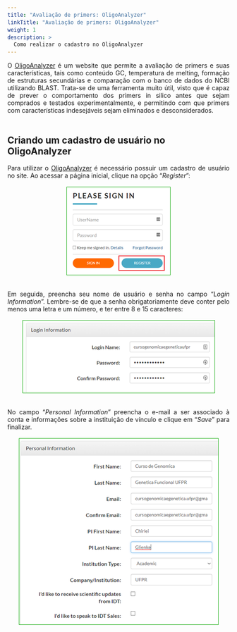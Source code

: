 ```yaml
---
title: "Avaliação de primers: OligoAnalyzer"
linkTitle: "Avaliação de primers: OligoAnalyzer"
weight: 1
description: >
  Como realizar o cadastro no OligoAnalyzer
---
```

<div align="justify">
O <a href="https://www.idtdna.com/pages/tools/oligoanalyzer">OligoAnalyzer</a> é um website que permite a avaliação de primers e suas características, tais como conteúdo GC, temperatura de melting, formação de estruturas secundárias e comparação com o banco de dados do NCBI utilizando BLAST. Trata-se de uma ferramenta muito útil, visto que é capaz de prever o comportamento dos primers in silico antes que sejam comprados e testados experimentalmente, e permitindo com que primers com características indesejáveis sejam eliminados e desconsiderados.
<br><br>
</div>

## Criando um cadastro de usuário no OligoAnalyzer

<div align="justify">
Para utilizar o <a href="https://www.idtdna.com/pages/tools/oligoanalyzer">OligoAnalyzer</a> é necessário possuir um cadastro de usuário no site. Ao acessar a página inicial, clique na opção “<i>Register</i>”: 
<br><br>
<center>
<img src="https://raw.githubusercontent.com/desirrepetters/cursogenomicaegenetica.ufpr/master/userguide/content/pt-br/docs/cadastros/img/oligoanalyzer/oligoanalyzer_1.png" alt="Opção Register na página inicial do OligoAnalyzer" align="center">
</center>
<br><br>
Em seguida, preencha seu nome de usuário e senha no campo “<i>Login Information</i>”. Lembre-se de que a senha obrigatoriamente deve conter pelo menos uma letra e um número, e ter entre 8 e 15 caracteres:
<br><br>
<center>
<img src="https://raw.githubusercontent.com/desirrepetters/cursogenomicaegenetica.ufpr/master/userguide/content/pt-br/docs/cadastros/img/oligoanalyzer/oligoanalyzer_2.png" alt="Campo Login Information no cadastro do OligoAnalyzer" align="center">
</center>
<br><br>
No campo “<i>Personal Information</i>” preencha o e-mail a ser associado à conta e informações sobre a instituição de vínculo e clique em “<i>Save</i>” para finalizar.
<br><br>
<center>
<img src="https://raw.githubusercontent.com/desirrepetters/cursogenomicaegenetica.ufpr/master/userguide/content/pt-br/docs/cadastros/img/oligoanalyzer/oligoanalyzer_3.png" alt="Campo Personal Information no cadastro do OligoAnalyzer" align="center">
</center>
<br><br>
</div>



